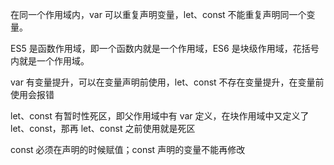 在同一个作用域内，var 可以重复声明变量，let、const 不能重复声明同一个变量。

ES5 是函数作用域，即一个函数内就是一个作用域，ES6 是块级作用域，花括号内就是一个作用域。

var 有变量提升，可以在变量声明前使用，let、const 不存在变量提升，在变量前使用会报错

let、const 有暂时性死区，即父作用域中有 var 定义，在块作用域中又定义了 let、const，那再 let、const 之前使用就是死区

const 必须在声明的时候赋值；const 声明的变量不能再修改